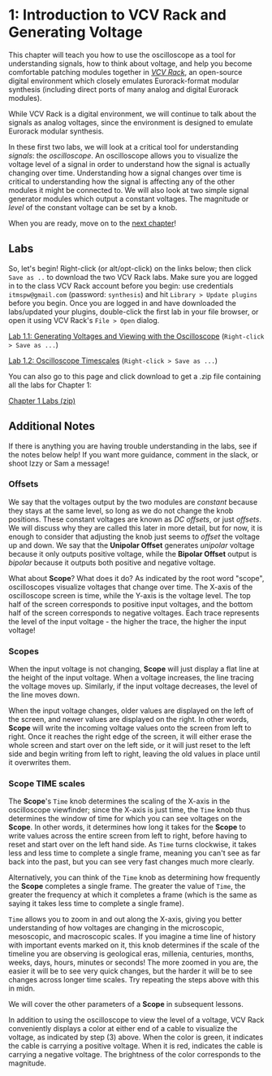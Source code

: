 # 1: Introduction to VCV Rack and Generating Voltage

This chapter will teach you how to use the oscilloscope as a tool for understanding signals, how to think about voltage, and help you become comfortable patching modules together in *[VCV Rack](https://vcvrack.com)*, an open-source digital environment which closely emulates Eurorack-format modular synthesis (including direct ports of many analog and digital Eurorack modules).  

While VCV Rack is a digital environment, we will continue to talk about the signals as analog voltages, since the environment is designed to emulate Eurorack modular synthesis.

In these first two labs, we will look at a critical tool for understanding *signals*: the *oscilloscope*.  An oscilloscope allows you to visualize the voltage level of a signal in order to understand how the signal is actually changing over time.  Understanding how a signal changes over time is critical to understanding how the signal is affecting any of the other modules it might be connected to.  We will also look at two simple signal generator modules which output a constant voltages.  The magnitude or *level* of the constant voltage can be set by a knob.

When you are ready, move on to the [next chapter](../Chapter-02/chapter02.md)!



## Labs

So, let's begin!  Right-click (or alt/opt-click) on the links below; then click `Save as ..` to download the two VCV Rack labs.  Make sure you are logged in to the class VCV Rack account before you begin: use credentials `itmspw@gmail.com` (password: `synthesis`) and hit `Library > Update plugins` before you begin.  Once you are logged in and have downloaded the labs/updated your plugins, double-click the first lab in your file browser, or open it using VCV Rack's `File > Open` dialog.  

[Lab 1.1: Generating Voltages and Viewing with the Oscilloscope](https://raw.githubusercontent.com/signal-flux/SFxPW-Intro-to-Modular-Synthesis/master/Chapter-01/patches/lab_1_1_annotated.vcv) (`Right-click > Save as ...`)

[Lab 1.2: Oscilloscope Timescales](https://raw.githubusercontent.com/signal-flux/SFxPW-Intro-to-Modular-Synthesis/master/Chapter-01/patches/lab_1_2_annotated.vcv) (`Right-click > Save as ...`)

You can also go to this page and click download to get a .zip file containing all the labs for Chapter 1:

[Chapter 1 Labs (zip)](./patches/ch01_vcv_labs.zip)

## Additional Notes

If there is anything you are having trouble understanding in the labs, see if the notes below help! If you want more guidance, comment in the slack, or shoot Izzy or Sam a message!

### Offsets

We say that the voltages output by the two modules are *constant* because they stays at the same level, so long as we do not change the knob positions. These constant voltages are known as *DC offsets*, or just *offsets*.  We will discuss why they are called this later in more detail, but for now, it is enough to consider that adjusting the knob just seems to *offset* the voltage up and down. We say that the **Unipolar Offset** generates *unipolar* voltage because it only outputs positive voltage, while the **Bipolar Offset** output is *bipolar* because it outputs both positive and negative voltage.

What about **Scope**? What does it do? As indicated by the root word "scope", oscilloscopes visualize voltages that change over time.  The X-axis of the oscilloscope screen is time, while the Y-axis is the voltage level.  The top half of the screen corresponds to positive input voltages, and the bottom half of the screen corresponds to negative voltages.  Each trace represents the level of the input voltage - the higher the trace, the higher the input voltage!

### Scopes

When the input voltage is not changing, **Scope** will just display a flat line at the height of the input voltage.  When a voltage increases, the line tracing the voltage moves up.  Similarly, if the input voltage decreases, the level of the line moves down.

When the input voltage changes, older values are displayed on the left of the screen, and newer values are displayed on the right.  In other words, **Scope** will write the incoming voltage values onto the screen from left to right.  Once it reaches the right edge of the screen, it will either erase the whole screen and start over on the left side, or it will just reset to the left side and begin writing from left to right, leaving the old values in place until it overwrites them.

### Scope TIME scales

The **Scope**'s `Time` knob determines the scaling of the X-axis in the oscilloscope viewfinder; since the X-axis is just time, the `Time` knob thus determines the window of time for which you can see voltages on the **Scope**.  In other words, it determines how long it takes for the **Scope** to write values across the entire screen from left to right, before having to reset and start over on the left hand side.  As `Time` turns clockwise, it takes less and less time to complete a single frame, meaning you can't see as far back into the past, but you can see very fast changes much more clearly.

Alternatively, you can think of the `Time` knob as determining how frequently the **Scope** completes a single frame.  The greater the value of `Time`, the greater the frequency at which it completes a frame (which is the same as saying it takes less time to complete a single frame).  

`Time` allows you to zoom in and out along the X-axis, giving you better understanding of how voltages are changing in the microscopic, mesoscopic, and macroscopic scales.  If you imagine a time line of history with important events marked on it, this knob determines if the scale of the timeline you are observing is geological eras, millenia, centuries, months, weeks, days, hours, minutes or seconds!  The more zoomed in you are, the easier it will be to see very quick changes, but the harder it will be to see changes across longer time scales. Try repeating the steps above with this in midn.

We will cover the other parameters of a **Scope** in subsequent lessons.

In addition to using the oscilloscope to view the level of a voltage, VCV Rack conveniently displays a color at either end of a cable to visualize the voltage, as indicated by step (3) above.  When the color is green, it indicates the cable is carrying a positive voltage.  When it is red, indicates the cable is carrying a negative voltage.  The brightness of the color corresponds to the magnitude.

